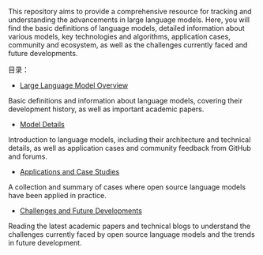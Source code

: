 This repository aims to provide a comprehensive resource for tracking and understanding the advancements in large language models. Here, you will find the basic definitions of language models, detailed information about various models, key technologies and algorithms, application cases, community and ecosystem, as well as the challenges currently faced and future developments.

目录：

- [Large Language Model Overview](./Language_Model_Overview.md) 

Basic definitions and information about language models, covering their development history, as well as important academic papers.

- [Model Details](./Model_Details.md)  

Introduction to language models, including their architecture and technical details, as well as application cases and community feedback from GitHub and forums.

- [Applications and Case Studies](./Applications_and_Case_Studies.md) 

A collection and summary of cases where open source language models have been applied in practice.

- [Challenges and Future Developments](./Challenges_and_Future_Developments.md) 
 
Reading the latest academic papers and technical blogs to understand the challenges currently faced by open source language models and the trends in future development.
